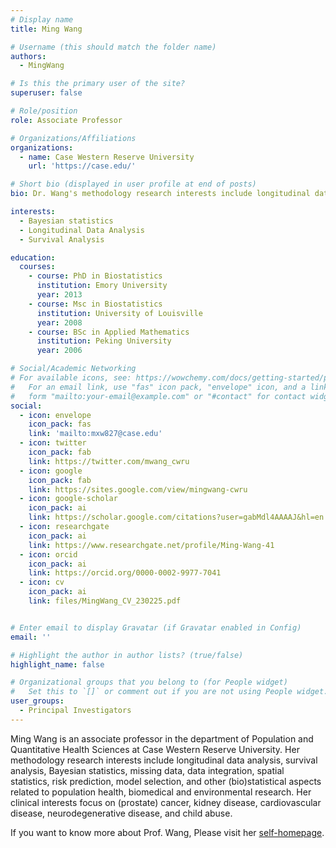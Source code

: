 ```yaml
---
# Display name
title: Ming Wang

# Username (this should match the folder name)
authors:
  - MingWang

# Is this the primary user of the site?
superuser: false

# Role/position
role: Associate Professor

# Organizations/Affiliations
organizations:
  - name: Case Western Reserve University
    url: 'https://case.edu/'

# Short bio (displayed in user profile at end of posts)
bio: Dr. Wang's methodology research interests include longitudinal data analysis, survival analysis, Bayesian statistics, missing data, data integration, spatial statistics, risk prediction, model selection, and other (bio)statistical aspects related to population health, biomedical and environmental research. Her clinical interests focus on (prostate) cancer, kidney disease, cardiovascular disease, neurodegenerative disease, and child abuse. 

interests:
  - Bayesian statistics
  - Longitudinal Data Analysis
  - Survival Analysis

education:
  courses:
    - course: PhD in Biostatistics
      institution: Emory University
      year: 2013
    - course: Msc in Biostatistics
      institution: University of Louisville
      year: 2008
    - course: BSc in Applied Mathematics
      institution: Peking University
      year: 2006

# Social/Academic Networking
# For available icons, see: https://wowchemy.com/docs/getting-started/page-builder/#icons
#   For an email link, use "fas" icon pack, "envelope" icon, and a link in the
#   form "mailto:your-email@example.com" or "#contact" for contact widget.
social:
  - icon: envelope
    icon_pack: fas
    link: 'mailto:mxw827@case.edu'
  - icon: twitter
    icon_pack: fab
    link: https://twitter.com/mwang_cwru
  - icon: google
    icon_pack: fab
    link: https://sites.google.com/view/mingwang-cwru
  - icon: google-scholar
    icon_pack: ai
    link: https://scholar.google.com/citations?user=gabMdl4AAAAJ&hl=en
  - icon: researchgate
    icon_pack: ai
    link: https://www.researchgate.net/profile/Ming-Wang-41
  - icon: orcid
    icon_pack: ai
    link: https://orcid.org/0000-0002-9977-7041
  - icon: cv
    icon_pack: ai
    link: files/MingWang_CV_230225.pdf


# Enter email to display Gravatar (if Gravatar enabled in Config)
email: ''

# Highlight the author in author lists? (true/false)
highlight_name: false

# Organizational groups that you belong to (for People widget)
#   Set this to `[]` or comment out if you are not using People widget.
user_groups:
  - Principal Investigators
---
```


Ming Wang is an associate professor in the department of Population and Quantitative Health Sciences at Case Western Reserve University. Her methodology research interests include longitudinal data analysis, survival analysis, Bayesian statistics, missing data, data integration, spatial statistics, risk prediction, model selection, and other (bio)statistical aspects related to population health, biomedical and environmental research. Her clinical interests focus on (prostate) cancer, kidney disease, cardiovascular disease, neurodegenerative disease, and child abuse. 

If you want to know more about Prof. Wang, Please visit her [self-homepage](https://sites.google.com/view/mingwang-cwru/people).

